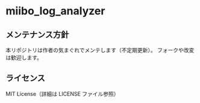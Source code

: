 # miibo_log_analyzer
## メンテナンス方針
本リポジトリは作者の気まぐれでメンテします（不定期更新）。
フォークや改変は歓迎します。

## ライセンス
MIT License（詳細は LICENSE ファイル参照）
